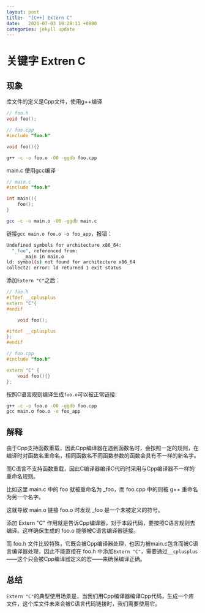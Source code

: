 ```yaml
---
layout: post
title:  "[C++] Extern C"
date:   2021-07-03 19:28:11 +0800
categories: jekyll update
---
```


# 关键字 Extren C
## 现象
库文件的定义是Cpp文件，使用g++编译
```c++
// foo.h
void foo();

// foo.cpp
#include "foo.h"

void foo(){}
```
```bash
g++ -c -o foo.o -O0 -ggdb foo.cpp
```
main.c 使用gcc编译

```c++
// main.c
#include "foo.h"

int main(){
    foo();
}
```
```bash
gcc -c -o main.o -O0 -ggdb main.c
```

链接`gcc main.o foo.o -o foo_app`，报错：
```bash
Undefined symbols for architecture x86_64:
  "_foo", referenced from:
      _main in main.o
ld: symbol(s) not found for architecture x86_64
collect2: error: ld returned 1 exit status
```

添加`Extern "C"`之后：
```c++
// foo.h
#ifdef __cplusplus
extern "C"{
#endif

    void foo();

#ifdef __cplusplus
};
#endif

// foo.cpp
#include "foo.h"

extern "C" {
    void foo(){}
};
```
按照C语言规则编译生成`foo.o`可以被正常链接:
```bash
g++ -c -o foo.o -O0 -ggdb foo.cpp
gcc main.o foo.o -o foo_app
```

## 解释
由于Cpp支持函数重载，因此Cpp编译器在遇到函数名时，会按照一定的规则，在编译时对函数名重命名，相同函数名不同函数参数的函数会具有不一样的新名字。

而C语言不支持函数重载，因此C编译器编译C代码时采用与Cpp编译器不一样的重命名规则。

比如这里 main.c 中的 foo 就被重命名为 _foo，而 foo.cpp 中的则被 g++ 重命名为另一个名字。

这就导致 main.o 链接 foo.o 时发现 _foo 是一个未被定义的符号。

添加 Extern "C" 作用就是告诉Cpp编译器，对于本段代码，要按照C语言规则去编译。这样确保生成的 foo.o 能够被C语言编译器链接。

而 foo.h 文件比较特殊，它既会被Cpp编译器处理，也因为被main.c包含而被C语言编译器处理，因此不能直接在 foo.h 中添加`Extern "C"`，需要通过`__cplusplus`——这个只会被Cpp编译器定义的宏——来确保编译正确。

## 总结
`Extern "C"`的典型使用场景是，当我们用Cpp编译器编译Cpp代码，生成一个库文件，这个库文件未来会被C语言代码链接时，我们需要使用它。